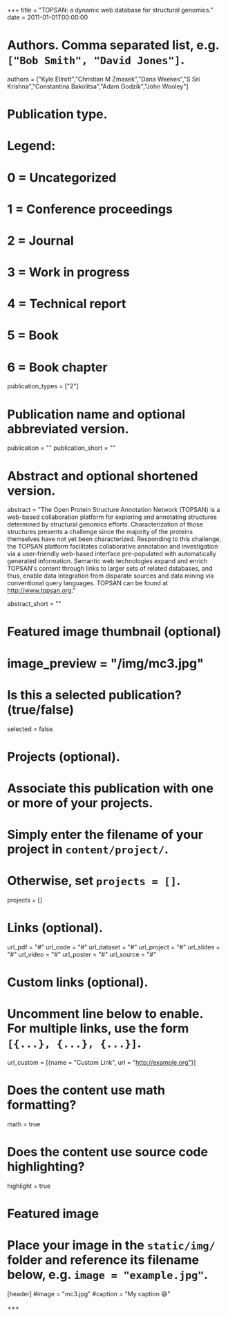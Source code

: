 
+++
title = "TOPSAN: a dynamic web database for structural genomics."
date = 2011-01-01T00:00:00

# Authors. Comma separated list, e.g. `["Bob Smith", "David Jones"]`.
authors = ["Kyle Ellrott","Christian M Zmasek","Dana Weekes","S Sri Krishna","Constantina Bakolitsa","Adam Godzik","John Wooley"]

# Publication type.
# Legend:
# 0 = Uncategorized
# 1 = Conference proceedings
# 2 = Journal
# 3 = Work in progress
# 4 = Technical report
# 5 = Book
# 6 = Book chapter
publication_types = ["2"]

# Publication name and optional abbreviated version.
publication = ""
publication_short = ""

# Abstract and optional shortened version.
abstract = "The Open Protein Structure Annotation Network (TOPSAN) is a web-based collaboration platform for exploring and annotating structures determined by structural genomics efforts. Characterization of those structures presents a challenge since the majority of the proteins themselves have not yet been characterized. Responding to this challenge, the TOPSAN platform facilitates collaborative annotation and investigation via a user-friendly web-based interface pre-populated with automatically generated information. Semantic web technologies expand and enrich TOPSAN's content through links to larger sets of related databases, and thus, enable data integration from disparate sources and data mining via conventional query languages. TOPSAN can be found at http://www.topsan.org."

abstract_short = ""
# Featured image thumbnail (optional)
# image_preview = "/img/mc3.jpg"

# Is this a selected publication? (true/false)
selected = false

# Projects (optional).
#   Associate this publication with one or more of your projects.
#   Simply enter the filename of your project in `content/project/`.
#   Otherwise, set `projects = []`.
projects = []

# Links (optional).
url_pdf = "#"
url_code = "#"
url_dataset = "#"
url_project = "#"
url_slides = "#"
url_video = "#"
url_poster = "#"
url_source = "#"

# Custom links (optional).
#   Uncomment line below to enable. For multiple links, use the form `[{...}, {...}, {...}]`.
url_custom = [{name = "Custom Link", url = "http://example.org"}]

# Does the content use math formatting?
math = true

# Does the content use source code highlighting?
highlight = true

# Featured image
# Place your image in the `static/img/` folder and reference its filename below, e.g. `image = "example.jpg"`.
[header]
#image = "mc3.jpg"
#caption = "My caption :smile:"

+++

